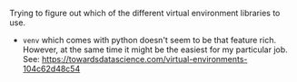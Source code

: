 Trying to figure out which of the different virtual environment libraries to use.

* `venv` which comes with python doesn't seem to be that feature rich. However, at the same time it might be the easiest for my particular job. See: https://towardsdatascience.com/virtual-environments-104c62d48c54

